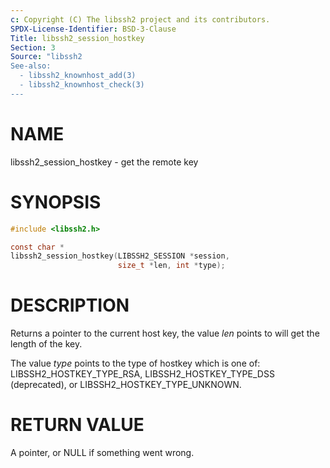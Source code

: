 ```yaml
---
c: Copyright (C) The libssh2 project and its contributors.
SPDX-License-Identifier: BSD-3-Clause
Title: libssh2_session_hostkey
Section: 3
Source: "libssh2
See-also:
  - libssh2_knownhost_add(3)
  - libssh2_knownhost_check(3)
---
```


# NAME

libssh2_session_hostkey - get the remote key

# SYNOPSIS

~~~c
#include <libssh2.h>

const char *
libssh2_session_hostkey(LIBSSH2_SESSION *session,
                        size_t *len, int *type);
~~~

# DESCRIPTION

Returns a pointer to the current host key, the value *len* points to will
get the length of the key.

The value *type* points to the type of hostkey which is one of:
LIBSSH2_HOSTKEY_TYPE_RSA, LIBSSH2_HOSTKEY_TYPE_DSS (deprecated), or
LIBSSH2_HOSTKEY_TYPE_UNKNOWN.

# RETURN VALUE

A pointer, or NULL if something went wrong.
